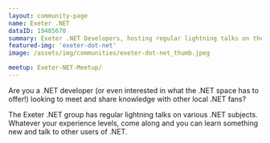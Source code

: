 ```yaml
---
layout: community-page
name: Exeter .NET
dataID: 19485670
summary: Exeter .NET Developers, hosting regular lightning talks on the .NET ecosystem
featured-img: 'exeter-dot-net'
image: /assets/img/communities/exeter-dot-net_thumb.jpeg

meetup: Exeter-NET-Meetup/
---
```

Are you a .NET developer (or even interested in what the .NET space has to offer!)
looking to meet and share knowledge with other local .NET fans?

The Exeter .NET group has regular lightning talks on various .NET subjects. Whatever your
experience levels, come along and you can learn something new and talk to
other users of .NET.
